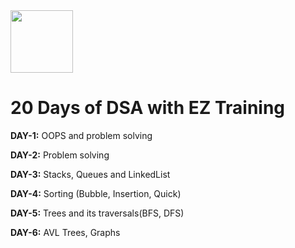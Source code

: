 <img src="https://media.licdn.com/dms/image/D560BAQEknMQmJzEyzg/company-logo_200_200/0/1710321285004?e=1726704000&v=beta&t=YLiGU4AuhQBM8Xftcu95PhmQvx-Mh0PZ1MVCsU3cW9w" width="100" height="100" />

# 20 Days of DSA with EZ Training 

**DAY-1:** OOPS and problem solving

**DAY-2:** Problem solving

**DAY-3:** Stacks, Queues and LinkedList

**DAY-4:** Sorting (Bubble, Insertion, Quick)

**DAY-5:** Trees and its traversals(BFS, DFS)

**DAY-6:** AVL Trees, Graphs